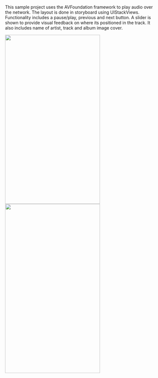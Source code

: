 This sample project uses the AVFoundation framework to play audio over the network. The layout is done in storyboard using UIStackViews. Functionality includes a pause/play, previous and next button. A slider is shown to provide visual feedback on where its positioned in the track. It also includes name of artist, track and album image cover.
  		  
  		  
<img src="https://i.imgur.com/bBRHYSD.png" width="310" height="552"> <img src="https://i.imgur.com/qlMMlMQ.jpg" width="310" height="552">
